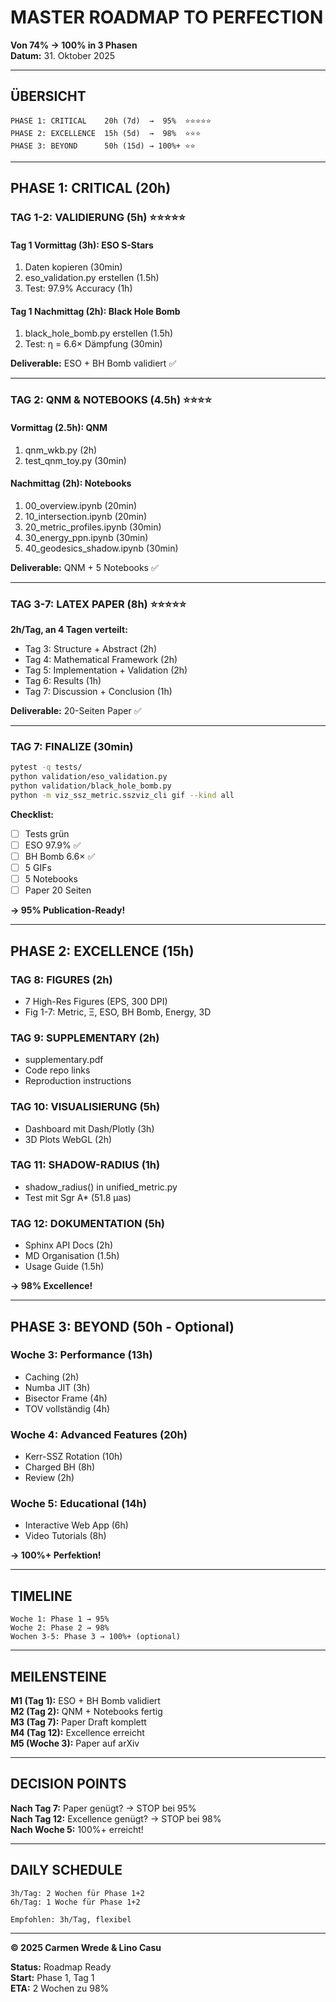 # MASTER ROADMAP TO PERFECTION

**Von 74% → 100% in 3 Phasen**  
**Datum:** 31. Oktober 2025

---

## ÜBERSICHT

```
PHASE 1: CRITICAL    20h (7d)  →  95%  ⭐⭐⭐⭐⭐
PHASE 2: EXCELLENCE  15h (5d)  →  98%  ⭐⭐⭐
PHASE 3: BEYOND      50h (15d) → 100%+ ⭐⭐
```

---

## PHASE 1: CRITICAL (20h)

### TAG 1-2: VALIDIERUNG (5h) ⭐⭐⭐⭐⭐

#### Tag 1 Vormittag (3h): ESO S-Stars
1. Daten kopieren (30min)
2. eso_validation.py erstellen (1.5h)
3. Test: 97.9% Accuracy (1h)

#### Tag 1 Nachmittag (2h): Black Hole Bomb
1. black_hole_bomb.py erstellen (1.5h)
2. Test: η = 6.6× Dämpfung (30min)

**Deliverable:** ESO + BH Bomb validiert ✅

---

### TAG 2: QNM & NOTEBOOKS (4.5h) ⭐⭐⭐⭐

#### Vormittag (2.5h): QNM
1. qnm_wkb.py (2h)
2. test_qnm_toy.py (30min)

#### Nachmittag (2h): Notebooks
1. 00_overview.ipynb (20min)
2. 10_intersection.ipynb (20min)
3. 20_metric_profiles.ipynb (30min)
4. 30_energy_ppn.ipynb (30min)
5. 40_geodesics_shadow.ipynb (30min)

**Deliverable:** QNM + 5 Notebooks ✅

---

### TAG 3-7: LATEX PAPER (8h) ⭐⭐⭐⭐⭐

**2h/Tag, an 4 Tagen verteilt:**

- Tag 3: Structure + Abstract (2h)
- Tag 4: Mathematical Framework (2h)
- Tag 5: Implementation + Validation (2h)
- Tag 6: Results (1h)
- Tag 7: Discussion + Conclusion (1h)

**Deliverable:** 20-Seiten Paper ✅

---

### TAG 7: FINALIZE (30min)

```bash
pytest -q tests/
python validation/eso_validation.py
python validation/black_hole_bomb.py
python -m viz_ssz_metric.sszviz_cli gif --kind all
```

**Checklist:**
- [ ] Tests grün
- [ ] ESO 97.9% ✅
- [ ] BH Bomb 6.6× ✅
- [ ] 5 GIFs
- [ ] 5 Notebooks
- [ ] Paper 20 Seiten

**→ 95% Publication-Ready!**

---

## PHASE 2: EXCELLENCE (15h)

### TAG 8: FIGURES (2h)
- 7 High-Res Figures (EPS, 300 DPI)
- Fig 1-7: Metric, Ξ, ESO, BH Bomb, Energy, 3D

### TAG 9: SUPPLEMENTARY (2h)
- supplementary.pdf
- Code repo links
- Reproduction instructions

### TAG 10: VISUALISIERUNG (5h)
- Dashboard mit Dash/Plotly (3h)
- 3D Plots WebGL (2h)

### TAG 11: SHADOW-RADIUS (1h)
- shadow_radius() in unified_metric.py
- Test mit Sgr A* (51.8 μas)

### TAG 12: DOKUMENTATION (5h)
- Sphinx API Docs (2h)
- MD Organisation (1.5h)
- Usage Guide (1.5h)

**→ 98% Excellence!**

---

## PHASE 3: BEYOND (50h - Optional)

### Woche 3: Performance (13h)
- Caching (2h)
- Numba JIT (3h)
- Bisector Frame (4h)
- TOV vollständig (4h)

### Woche 4: Advanced Features (20h)
- Kerr-SSZ Rotation (10h)
- Charged BH (8h)
- Review (2h)

### Woche 5: Educational (14h)
- Interactive Web App (6h)
- Video Tutorials (8h)

**→ 100%+ Perfektion!**

---

## TIMELINE

```
Woche 1: Phase 1 → 95%
Woche 2: Phase 2 → 98%
Wochen 3-5: Phase 3 → 100%+ (optional)
```

---

## MEILENSTEINE

**M1 (Tag 1):** ESO + BH Bomb validiert  
**M2 (Tag 2):** QNM + Notebooks fertig  
**M3 (Tag 7):** Paper Draft komplett  
**M4 (Tag 12):** Excellence erreicht  
**M5 (Woche 3):** Paper auf arXiv

---

## DECISION POINTS

**Nach Tag 7:** Paper genügt? → STOP bei 95%  
**Nach Tag 12:** Excellence genügt? → STOP bei 98%  
**Nach Woche 5:** 100%+ erreicht!

---

## DAILY SCHEDULE

```
3h/Tag: 2 Wochen für Phase 1+2
6h/Tag: 1 Woche für Phase 1+2

Empfohlen: 3h/Tag, flexibel
```

---

**© 2025 Carmen Wrede & Lino Casu**

**Status:** Roadmap Ready  
**Start:** Phase 1, Tag 1  
**ETA:** 2 Wochen zu 98%
